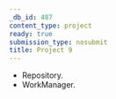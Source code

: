 ```yaml
---
_db_id: 487
content_type: project
ready: true
submission_type: nosubmit
title: Project 9
---
```


- Repository.
- WorkManager.
